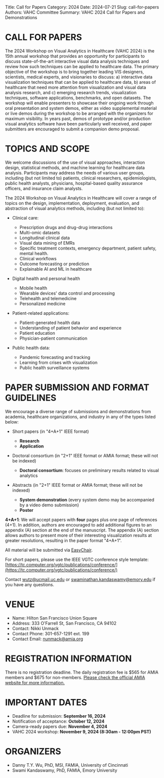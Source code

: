 Title: Call for Papers
Category: 2024
Date: 2024-07-21
Slug: call-for-papers
Authors: VAHC Committee
Summary: VAHC 2024 Call for Papers and Demonstrations


CALL FOR PAPERS
============================================

The 2024 Workshop on Visual Analytics in Healthcare (VAHC 2024) is the 15th annual workshop that provides an opportunity for participants to discuss state-of-the-art interactive visual data analysis techniques and review how such techniques can be applied to healthcare data. The primary objective of the workshop is to bring together leading VIS designers, scientists, medical experts, and visionaries to discuss: a) interactive data visualization techniques that can be applied to healthcare data, b) areas of healthcare that need more attention from visualization and visual data analysis research, and c) emerging research trends, visualization techniques, software applications, benchmarks, and open datasets. The workshop will enable presenters to showcase their ongoing work through oral presentation and system demos, either as video supplemental material or live demos during the workshop to be arranged with the organizers for maximum visibility. In years past, demos of prototype and/or production visual analytics software have been particularly well received, and paper submitters are encouraged to submit a companion demo proposal.


TOPICS AND SCOPE
================

We welcome discussions of the use of visual approaches, interaction design, statistical methods, and machine learning for healthcare data analysis. Participants may address the needs of various user groups, including (but not limited to) patients, clinical researchers, epidemiologists, public health analysts, physicians, hospital-based quality assurance officers, and insurance claim analysts.

The 2024 Workshop on Visual Analytics in Healthcare will cover a range of topics on the design, implementation, deployment, evaluation, and abstraction of visual analytics methods, including (but not limited to):

- Clinical care:
    - Prescription drugs and drug-drug interactions
    - Multi-omic datasets
    - Longitudinal clinical data
    - Visual data mining of EMRs
    - Specific treatment contexts, emergency department, patient safety, mental health.
    - Clinical workflows
    - Outcome forecasting or prediction
    - Explainable AI and ML in healthcare 

- Digital health and personal health
    - Mobile health
    - Wearable devices' data control and processing
    - Telehealth and telemedicine
    - Personalized medicine

- Patient-related applications:
    - Patient-generated health data
    - Understanding of patient behavior and experience 
    - Patient education
    - Physician-patient communication

- Public health data: 
    - Pandemic forecasting and tracking
    - Learning from crises with visualization
    - Public health surveillance systems



PAPER SUBMISSION AND FORMAT GUIDELINES
======================================

We encourage a diverse range of submissions and demonstrations from academia, healthcare organizations, and industry in any of the types listed below:

- Short papers (in "4+A+1" IEEE format)
    - **Research**
    - **Application**
  
- Doctoral consortium (in "2+1" IEEE format or AMIA format; these will not be indexed)
    - **Doctoral consortium**: focuses on preliminary results related to visual analytics

- Abstracts (in "2+1" IEEE format or AMIA format; these will not be indexed)
    - **System demonstration** (every system demo may be accompanied by a video demo submission)
    - **Poster**

<!-- Accepted papers will be submitted for inclusion into IEEE Xplore subject to meeting IEEE Xplore’s scope and quality requirements. -->

**4+A+1**: We will accept papers with **four** pages plus one page of references (4+1). In addition, authors are encouraged to add additional figures to an appendix (A) section at the end of the manuscript. The appendix (A) section allows authors to present more of their interesting visualization results at greater resolutions, resulting in the paper format "4+A+1".

All material will be submitted via [EasyChair](https://easychair.org/conferences/?conf=vahc2024).

For short papers, please use the IEEE VGTC conference style template: 
[https://tc.computer.org/vgtc/publications/conference/](https://tc.computer.org/vgtc/publications/conference/)


Contact [wutz@ucmail.uc.edu](mailto:wutz@ucmail.uc.edu) or [swaminathan.kandaswamy@emory.edu](mailto:swaminathan.kandaswamy@emory.edu) if you have any questions.


VENUE
=====
- Name: Hilton San Francisco Union Square
- Address: 333 O'Farrell St, San Francisco, CA 94102
- Contact: Nikki Unmack
- Contact Phone: 301-657-1291 ext. 199
- Contact Email: [nunmack@amia.org](mailto:nunmack@amia.org)


REGISTRATION INFORMATION
========================
There is no registration deadline. The daily registration fee is $565 for AMIA members and $675 for non-members. [Please check the official AMIA website for more information.](https://amia.org/education-events/amia-2024-annual-symposium/registration)


IMPORTANT DATES
===============

- Deadline for submission: **September 16, 2024**
- Notification of acceptance: **October 12, 2024**
- Camera-ready papers due: **November 4, 2024**
- VAHC 2024 workshop: **November 9, 2024 (8:30am - 12:00pm PST)**

<!--
JOIN OUR MAILING LIST
===

Visit [www.visualanalyticshealthcare.org](./index.html) to join our mailing list.
-->

ORGANIZERS
===

- Danny T.Y. Wu, PhD, MSI, FAMIA, University of Cincinnati
- Swami Kandaswamy, PhD, FAMIA, Emory University
